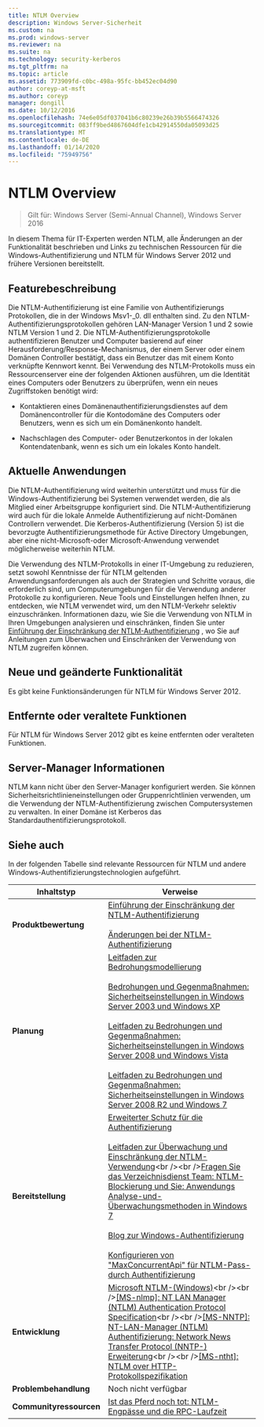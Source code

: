 ```yaml
---
title: NTLM Overview
description: Windows Server-Sicherheit
ms.custom: na
ms.prod: windows-server
ms.reviewer: na
ms.suite: na
ms.technology: security-kerberos
ms.tgt_pltfrm: na
ms.topic: article
ms.assetid: 773909fd-c0bc-498a-95fc-bb452ec04d90
author: coreyp-at-msft
ms.author: coreyp
manager: dongill
ms.date: 10/12/2016
ms.openlocfilehash: 74e6e05df037041b6c80239e26b39b5566474326
ms.sourcegitcommit: 083ff9bed4867604dfe1cb42914550da05093d25
ms.translationtype: MT
ms.contentlocale: de-DE
ms.lasthandoff: 01/14/2020
ms.locfileid: "75949756"
---
```

# <a name="ntlm-overview"></a>NTLM Overview

>Gilt für: Windows Server (Semi-Annual Channel), Windows Server 2016

In diesem Thema für IT-Experten werden NTLM, alle Änderungen an der Funktionalität beschrieben und Links zu technischen Ressourcen für die Windows-Authentifizierung und NTLM für Windows Server 2012 und frühere Versionen bereitstellt.

## <a name="BKMK_OVER"></a>Featurebeschreibung
Die NTLM-Authentifizierung ist eine Familie von Authentifizierungs Protokollen, die in der Windows Msv1-\_0. dll enthalten sind. Zu den NTLM-Authentifizierungsprotokollen gehören LAN-Manager Version 1 und 2 sowie NTLM Version 1 und 2. Die NTLM-Authentifizierungsprotokolle authentifizieren Benutzer und Computer basierend auf einer Herausforderung\/Response-Mechanismus, der einem Server oder einem Domänen Controller bestätigt, dass ein Benutzer das mit einem Konto verknüpfte Kennwort kennt. Bei Verwendung des NTLM-Protokolls muss ein Ressourcenserver eine der folgenden Aktionen ausführen, um die Identität eines Computers oder Benutzers zu überprüfen, wenn ein neues Zugriffstoken benötigt wird:

-   Kontaktieren eines Domänenauthentifizierungsdienstes auf dem Domänencontroller für die Kontodomäne des Computers oder Benutzers, wenn es sich um ein Domänenkonto handelt.

-   Nachschlagen des Computer- oder Benutzerkontos in der lokalen Kontendatenbank, wenn es sich um ein lokales Konto handelt.

## <a name="BKMK_APP"></a>Aktuelle Anwendungen
Die NTLM-Authentifizierung wird weiterhin unterstützt und muss für die Windows-Authentifizierung bei Systemen verwendet werden, die als Mitglied einer Arbeitsgruppe konfiguriert sind. Die NTLM-Authentifizierung wird auch für die lokale Anmelde Authentifizierung auf nicht\-Domänen Controllern verwendet. Die Kerberos-Authentifizierung (Version 5) ist die bevorzugte Authentifizierungsmethode für Active Directory Umgebungen, aber eine nicht\-Microsoft-oder Microsoft-Anwendung verwendet möglicherweise weiterhin NTLM.

Die Verwendung des NTLM-Protokolls in einer IT-Umgebung zu reduzieren, setzt sowohl Kenntnisse der für NTLM geltenden Anwendungsanforderungen als auch der Strategien und Schritte voraus, die erforderlich sind, um Computerumgebungen für die Verwendung anderer Protokolle zu konfigurieren. Neue Tools und Einstellungen helfen Ihnen, zu entdecken, wie NTLM verwendet wird, um den NTLM-Verkehr selektiv einzuschränken. Informationen dazu, wie Sie die Verwendung von NTLM in Ihren Umgebungen analysieren und einschränken, finden Sie unter [Einführung der Einschränkung der NTLM-Authentifizierung](https://technet.microsoft.com/library/dd560653(v=ws.10).aspx) , wo Sie auf Anleitungen zum Überwachen und Einschränken der Verwendung von NTLM zugreifen können.

## <a name="BKMK_NEW"></a>Neue und geänderte Funktionalität
Es gibt keine Funktionsänderungen für NTLM für Windows Server 2012.

## <a name="BKMK_DEP"></a>Entfernte oder veraltete Funktionen
Für NTLM für Windows Server 2012 gibt es keine entfernten oder veralteten Funktionen.

## <a name="BKMK_INSTALL"></a>Server-Manager Informationen
NTLM kann nicht über den Server-Manager konfiguriert werden. Sie können Sicherheitsrichtlinieneinstellungen oder Gruppenrichtlinien verwenden, um die Verwendung der NTLM-Authentifizierung zwischen Computersystemen zu verwalten. In einer Domäne ist Kerberos das Standardauthentifizierungsprotokoll.

## <a name="BKMK_LINKS"></a>Siehe auch
In der folgenden Tabelle sind relevante Ressourcen für NTLM und andere Windows-Authentifizierungstechnologien aufgeführt.

|Inhaltstyp|Verweise|
|--------|-------|
|**Produktbewertung**|[Einführung der Einschränkung der NTLM-Authentifizierung](https://technet.microsoft.com/library/dd560653.aspx)<br /><br />[Änderungen bei der NTLM-Authentifizierung](https://technet.microsoft.com/library/dd566199.aspx)|
|**Planung**|[Leitfaden zur Bedrohungsmodellierung](https://technet.microsoft.com/library/dd941826.aspx)<br /><br />[Bedrohungen und Gegenmaßnahmen: Sicherheitseinstellungen in Windows Server 2003 und Windows XP](https://technet.microsoft.com/library/dd162275.aspx)<br /><br />[Leitfaden zu Bedrohungen und Gegenmaßnahmen: Sicherheitseinstellungen in Windows Server 2008 und Windows Vista](https://technet.microsoft.com/library/dd349791.aspx)<br /><br />[Leitfaden zu Bedrohungen und Gegenmaßnahmen: Sicherheitseinstellungen in Windows Server 2008 R2 und Windows 7](https://technet.microsoft.com/library/hh125921.aspx)|
|**Bereitstellung**|[Erweiterter Schutz für die Authentifizierung](https://support.microsoft.com/kb/968389)<br /><br />[Leitfaden zur Überwachung und Einschränkung der NTLM-Verwendung](https://technet.microsoft.com/library/jj865674(v=ws.10).aspx)<br /><br />[Fragen Sie das Verzeichnisdienst Team: NTLM-Blockierung und Sie: Anwendungs Analyse-und-Überwachungsmethoden in Windows 7](https://blogs.technet.com/askds/archive/2009/10/08/ntlm-blocking-and-you-application-analysis-and-auditing-methodologies-in-windows-7.aspx)<br /><br />[Blog zur Windows-Authentifizierung](https://blogs.technet.com/authentication/)<br /><br />[Konfigurieren von "MaxConcurrentApi" für NTLM-Pass\-durch Authentifizierung](https://social.technet.microsoft.com/wiki/contents/articles/9759.configuring-maxconcurrentapi-for-ntlm-pass-through-authentication.aspx)|
|**Entwicklung**|[Microsoft NTLM-\(Windows\)](https://msdn.microsoft.com/library/aa378749(VS.85).aspx)<br /><br />[\[MS\-nlmp\]: NT LAN Manager \(NTLM\) Authentication Protocol Specification](https://msdn.microsoft.com/library/cc236621(PROT.10).aspx)<br /><br />[\[MS\-NNTP\]: NT-LAN-Manager \(NTLM\) Authentifizierung: Network News Transfer Protocol \(NNTP-\) Erweiterung](https://msdn.microsoft.com/library/cc236774(PROT.10).aspx)<br /><br />[\[MS\-ntht\]: NTLM over HTTP-Protokollspezifikation](https://msdn.microsoft.com/library/cc237488(PROT.10).aspx)|
|**Problembehandlung**|Noch nicht verfügbar|
|**Communityressourcen**|[Ist das Pferd noch tot: NTLM-Engpässe und die RPC-Laufzeit](https://blogs.technet.com/b/askds/archive/2011/09/15/is-this-horse-dead-yet-ntlm-bottlenecks-and-the-rpc-runtime.aspx)|



